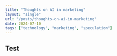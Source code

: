 ```yaml
---
title: "Thoughts on AI in marketing"
layout: "single"
url: "/posts/thoughts-on-ai-in-marketing"
date: 2024-07-10
tags: ["technology", "marketing", "speculation"]
---
```


## Test

